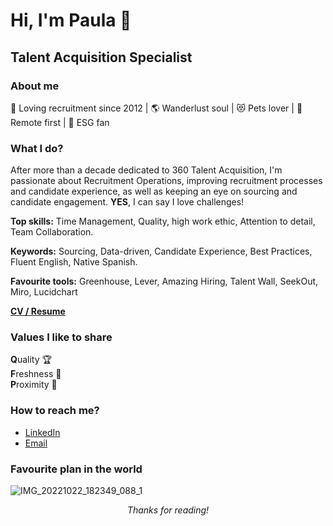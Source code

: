 # Hi, I'm Paula 👋
## Talent Acquisition Specialist
### About me
💙 Loving recruitment since 2012 | 🌎 Wanderlust soul | 😻 Pets lover | 🏡 Remote first  | 🌲 ESG fan
### What I do?
After more than a decade dedicated to 360 Talent Acquisition, I'm passionate about Recruitment Operations, improving recruitment processes and candidate experience, as well as keeping an eye on sourcing and candidate engagement. **YES**, I can say I love challenges!

**Top skills:** Time Management, Quality, high work ethic, Attention to detail, Team Collaboration.  

**Keywords:** Sourcing, Data-driven, Candidate Experience, Best Practices, Fluent English, Native Spanish.

**Favourite tools:** Greenhouse, Lever, Amazing Hiring, Talent Wall, SeekOut, Miro, Lucidchart

**[CV / Resume](https://www.linkedin.com/in/gomezpaula/)**

### Values I like to share
**Q**uality 🏆  
**F**reshness 🌱   
**P**roximity 👐

### How to reach me?
- [LinkedIn](https://www.linkedin.com/in/gomezpaula/)  
- [Email](mailto:pgomez.techtalent@gmail.com)

### Favourite plan in the world
![IMG_20221022_182349_088_1](https://github.com/pgg89/pgg89/assets/79692339/18baa25c-55e6-46ee-a847-482f1d8fd535)

*<p align="center"> Thanks for reading!*
